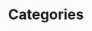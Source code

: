 ---
layout: categories
title: Categories
body_classes: page-categories
permalink: "/blog/categories/"
---